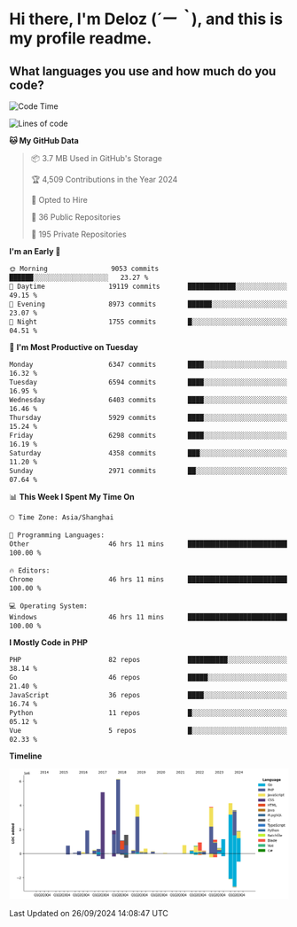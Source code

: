# **Hi there, I'm Deloz (*´ー｀*), and this is my profile readme.**

## **What languages you use and how much do you code?**

<!--START_SECTION:waka-->
![Code Time](http://img.shields.io/badge/Code%20Time-4%2C726%20hrs%2031%20mins-blue)

![Lines of code](https://img.shields.io/badge/From%20Hello%20World%20I%27ve%20Written-43.4%20million%20lines%20of%20code-blue)

**🐱 My GitHub Data** 

> 📦 3.7 MB Used in GitHub's Storage 
 > 
> 🏆 4,509 Contributions in the Year 2024
 > 
> 💼 Opted to Hire
 > 
> 📜 36 Public Repositories 
 > 
> 🔑 195 Private Repositories 
 > 
**I'm an Early 🐤** 

```text
🌞 Morning                9053 commits        ██████░░░░░░░░░░░░░░░░░░░   23.27 % 
🌆 Daytime                19119 commits       ████████████░░░░░░░░░░░░░   49.15 % 
🌃 Evening                8973 commits        ██████░░░░░░░░░░░░░░░░░░░   23.07 % 
🌙 Night                  1755 commits        █░░░░░░░░░░░░░░░░░░░░░░░░   04.51 % 
```
📅 **I'm Most Productive on Tuesday** 

```text
Monday                   6347 commits        ████░░░░░░░░░░░░░░░░░░░░░   16.32 % 
Tuesday                  6594 commits        ████░░░░░░░░░░░░░░░░░░░░░   16.95 % 
Wednesday                6403 commits        ████░░░░░░░░░░░░░░░░░░░░░   16.46 % 
Thursday                 5929 commits        ████░░░░░░░░░░░░░░░░░░░░░   15.24 % 
Friday                   6298 commits        ████░░░░░░░░░░░░░░░░░░░░░   16.19 % 
Saturday                 4358 commits        ███░░░░░░░░░░░░░░░░░░░░░░   11.20 % 
Sunday                   2971 commits        ██░░░░░░░░░░░░░░░░░░░░░░░   07.64 % 
```


📊 **This Week I Spent My Time On** 

```text
🕑︎ Time Zone: Asia/Shanghai

💬 Programming Languages: 
Other                    46 hrs 11 mins      █████████████████████████   100.00 % 

🔥 Editors: 
Chrome                   46 hrs 11 mins      █████████████████████████   100.00 % 

💻 Operating System: 
Windows                  46 hrs 11 mins      █████████████████████████   100.00 % 
```

**I Mostly Code in PHP** 

```text
PHP                      82 repos            ██████████░░░░░░░░░░░░░░░   38.14 % 
Go                       46 repos            █████░░░░░░░░░░░░░░░░░░░░   21.40 % 
JavaScript               36 repos            ████░░░░░░░░░░░░░░░░░░░░░   16.74 % 
Python                   11 repos            █░░░░░░░░░░░░░░░░░░░░░░░░   05.12 % 
Vue                      5 repos             █░░░░░░░░░░░░░░░░░░░░░░░░   02.33 % 
```



**Timeline**

![Lines of Code chart](https://raw.githubusercontent.com/deloz/deloz/main/assets/bar_graph.png)


 Last Updated on 26/09/2024 14:08:47 UTC
<!--END_SECTION:waka-->
